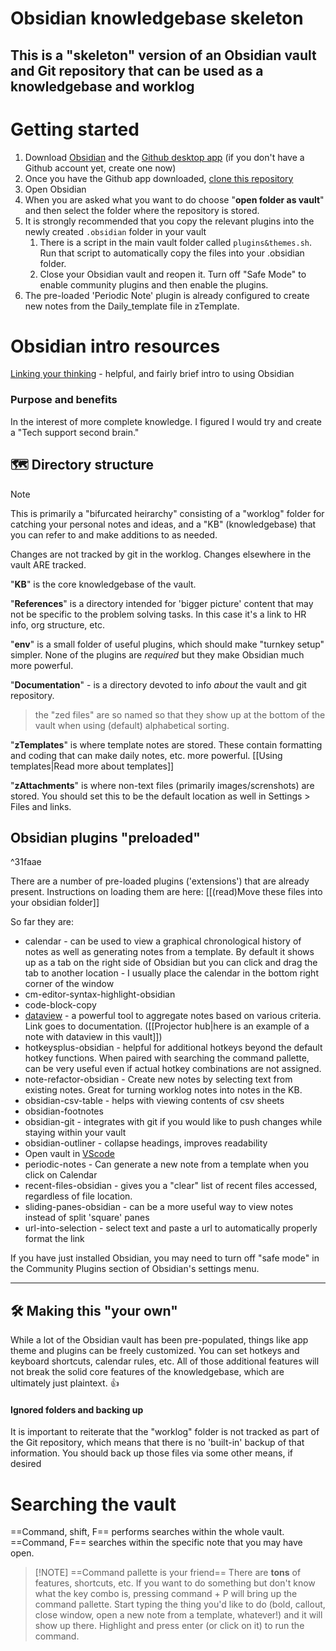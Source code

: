 # Obsidian knowledgebase skeleton

## This is a "skeleton" version of an Obsidian vault and Git repository that can be used as a knowledgebase and worklog

# Getting started

1. Download [Obsidian](https://obsidian.md/) and the [Github desktop app](https://desktop.github.com/) (if you don't have a Github account yet, create one now)
2. Once you have the Github app downloaded, [clone this repository](https://github.com/mistahBen/Obsidian_KB_skel)
3. Open Obsidian
4. When you are asked what you want to do choose "**open folder as vault**" and then select the folder where the repository is stored.
5. It is strongly recommended that you copy the relevant plugins into the newly created `.obsidian` folder in your vault
	1. There is a script in the main vault folder called `plugins&themes.sh`. Run that script to automatically copy the files into your .obsidian folder.
    2. Close your Obsidian vault and reopen it. Turn off "Safe Mode" to enable community plugins and then enable the plugins.
6. The pre-loaded 'Periodic Note' plugin is already configured to create new notes from the Daily_template file in zTemplate.

# Obsidian intro resources
[Linking your thinking](https://www.youtube.com/watch?v=QgbLb6QCK88) - helpful, and fairly brief intro to using Obsidian

### Purpose and benefits
In the interest of more complete knowledge. I figured I would try and create a "Tech support second brain."

## 🗺 Directory structure

> [!NOTE]
> This is primarily a "bifurcated heirarchy" consisting of a "worklog" folder for catching your personal notes and ideas, and a "KB" (knowledgebase) that you can refer to and make additions to as needed.

Changes are not tracked by git in the worklog. Changes elsewhere in the vault ARE tracked.

"**KB**" is the core knowledgebase of the vault.

"**References**" is a directory intended for 'bigger picture' content that may not be specific to the problem solving tasks. In this case it's a link to HR info, org structure, etc.

"**env**" is a small folder of useful plugins, which should make "turnkey setup" simpler. None of the plugins are *required* but they make Obsidian much more powerful.

"**Documentation**" - is a directory devoted to info *about* the vault and git repository.

> the "zed files" are so named so that they show up at the bottom of the vault when using (default) alphabetical sorting.

"**zTemplates**" is where template notes are stored. These contain formatting and coding that can make daily notes, etc. more powerful. [[Using templates|Read more about templates]]

"**zAttachments**" is where non-text files (primarily images/screnshots) are stored. You should set this to be the default location as well in Settings > Files and links.

## Obsidian plugins "preloaded"

^31faae

There are a number of pre-loaded plugins ('extensions') that are already present.
Instructions on loading them are here: [[(read)Move these files into your obsidian folder]]

So far they are:

- calendar - can be used to view a graphical chronological history of notes as well as generating notes from a template. By default it shows up as a tab on the right side of Obsidian but you can click and drag the tab to another location - I usually place the calendar in the bottom right corner of the window
- cm-editor-syntax-highlight-obsidian
- code-block-copy
- [dataview](https://medium.com/os-techblog/how-to-get-started-with-obsidian-dataview-and-dataviewjs-5d6b5733d4a4)  - a powerful tool to aggregate notes based on various criteria. Link goes to documentation. ([[Projector hub|here is an example of a note with dataview in this vault]])
- hotkeysplus-obsidian - helpful for additional hotkeys beyond the default hotkey functions. When paired with searching the command pallette, can be very useful even if actual hotkey combinations are not assigned.
- note-refactor-obsidian - Create new notes by selecting text from existing notes. Great for turning worklog notes into notes in the KB.
- obsidian-csv-table - helps with viewing contents of csv sheets
- obsidian-footnotes
- obsidian-git - integrates with git if you would like to push changes while staying within your vault
- obsidian-outliner - collapse headings, improves readability
- Open vault in [VScode](https://code.visualstudio.com/)
- periodic-notes - Can generate a new note from a template when you click on Calendar
- recent-files-obsidian - gives you a "clear" list of recent files accessed, regardless of file location.
- sliding-panes-obsidian - can be a more useful way to view notes instead of split 'square' panes
- url-into-selection - select text and paste a url to automatically properly format the link

If you have just installed Obsidian, you may need to turn off "safe mode" in the Community Plugins section of Obsidian's settings menu.

---
##  🛠 Making this "your own"

While a lot of the Obsidian vault has been pre-populated, things like app theme and plugins can be freely customized. You can set hotkeys and keyboard shortcuts, calendar rules, etc. All of those additional features will not break the solid core features of the knowledgebase, which are ultimately just plaintext. 👍

####  Ignored folders and backing up
It is important to reiterate that the "worklog" folder is not tracked as part of the Git repository, which means that there is no 'built-in' backup of that information. You should back up those files via some other means, if desired

# Searching the vault
==Command, shift, F== performs searches within the whole vault. ==Command, F== searches within the specific note that you may have open.
> [!NOTE] ==Command pallette is your friend==
> There are **tons** of features, shortcuts, etc. If you want to do something but don't know what the key combo is, pressing command + P will bring up the command pallette. Start typing the thing you'd like to do (bold, callout, close window, open a new note from a template, whatever!) and it will show up there. Highlight and press enter (or click on it) to run the command.
